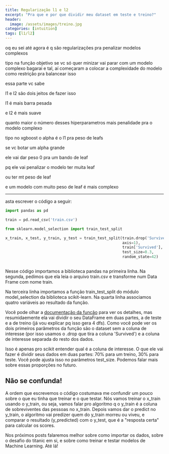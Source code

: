 ```yaml
---
title: Regularização l1 e l2
excerpt: "Pra que e por que dividir meu dataset em teste e treino?"
header:
  image: /assets/images/treino.jpg
categories: [intuition]
tags: [l1/l2]
---
```


oq eu sei até agora é q são regularizações pra penalizar modelos complexos


tipo na função objetivo se vc só quer minizar vai parar com um modelo complexo bagarai e tal, aí começaram a colocar a complexidade do modelo como restrição pra balancear isso

essa parte vc sabe


l1 e l2 são dois jeitos de fazer isso


l1 é mais barra pesada

e l2 é mais suave

quanto maior o número desses hiperparametros mais penalidade pra o modelo complexo

tipo no xgboost o alpha é o l1 pra peso de leafs

se vc botar um alpha grande

ele vai dar peso 0 pra um bando de leaf

pq ele vai penalizar o modelo ter muita leaf

ou ter mt peso de leaf

e um modelo com muito peso de leaf é mais complexo


----------------------------------------
asta escrever o código a seguir:


```python
import pandas as pd

train = pd.read_csv('train.csv')

from sklearn.model_selection import train_test_split

x_train, x_test, y_train, y_test = train_test_split(train.drop('Survived',
                                                    axis=1),
                                                    train['Survived'],
                                                    test_size=0.3,
                                                    random_state=42)
	
```

Nesse código importamos a biblioteca pandas na primeira linha. Na segunda, pedimos que ela leia o arquivo train.csv e transforme num Data Frame com nome train.

Na terceira linha importamos a função train_test_split do módulo model_selection da biblioteca scikit-learn. Na quarta linha associamos quatro variáveis ao resultado da função.

Você pode olhar a [documentação da função][documentacao do traintest split] para ver os detalhes, mas resumidaemente ela vai dividir o seu DataFrame em duas partes, a de teste e a de treino (já vou explicar pq isso gera 4 dfs). Como você pode ver os dois primeiros parâmetros da função são o dataset sem a coluna de interesse (por isso usamos o .drop que tira a coluna 'Survived') e a coluna de interesse separada do resto dos dados.

Isso é apenas pro scikit entender qual é a coluna de interesse. O que ele vai fazer é dividir seus dados em duas partes: 70% para um treino, 30% para teste. Você pode ajusta isso no parâmetros test_size. Podemos falar mais sobre essas proporções no futuro.

## Não se confunda!

A ordem que escrevemos o código costumava me confundir um pouco sobre o que eu tinha que treinar e o que testar. Nós vamos treinar o x_train usando o y_train, ou seja, vamos falar pro algoritmo q o y_train é a coluna de sobreviventes das pessoas no x_train. Depois vamos dar o predict no y_train, o algoritmo vai predizer quem do y_train morreu ou viveu, e comparar o resultado (y_predicted) com o y_test, que é a "resposta certa" para calcular os scores.

Nos próximos posts falaremos melhor sobre como importar os dados, sobre o desafio do titanic em si, e sobre como treinar e testar modelos de Machine Learning. Até lá!

[documentacao do traintest split]:http://scikit-learn.org/stable/modules/generated/sklearn.model_selection.train_test_split.html
[desafio do titanic]:https://www.kaggle.com/c/titanic